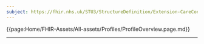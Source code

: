 ```yaml
---
subject: https://fhir.nhs.uk/STU3/StructureDefinition/Extension-CareConnect-GPC-MainLocation-1
---
```


{{page:Home/FHIR-Assets/All-assets/Profiles/ProfileOverview.page.md}}

---